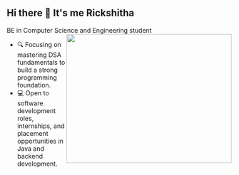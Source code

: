 ## Hi there 👋 It's me Rickshitha

BE in Computer Science and Engineering student
<img align="right" width="370" height="290" src="https://i.pinimg.com/originals/47/f0/34/47f0342cec72b800463bf003eac1257e.gif">  
- 🔍 Focusing on mastering DSA fundamentals to build a strong programming foundation.
-  💻 Open to software development roles, internships, and placement opportunities in Java and backend development.
